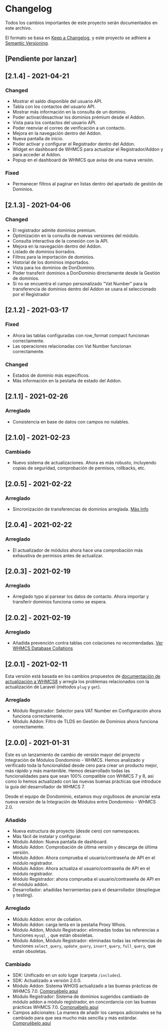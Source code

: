 # Changelog
Todos los cambios importantes de este proyecto serán documentados en este archivo.

El formato se basa en [Keep a Changelog](https://keepachangelog.com/en/1.0.0/),
y este proyecto se adhiere a [Semantic Versioning](https://semver.org/spec/v2.0.0.html).

## [Pendiente por lanzar]

## [2.1.4] - 2021-04-21
### Changed
- Mostrar el saldo disponible del usuario API.
- Tabla con los contactos del usuario API.
- Mostrar más información en la consulta de un dominio.
- Poder activar/desactivar los dominios prémium desde el Addon.
- Vista para los contactos del usuario API.
- Poder reenviar el correo de verificación a un contacto.
- Mejora en la navegación dentro del Addon.
- Nueva pantalla de inicio.
- Poder activar y configurar el Registrador dentro del Addon.
- Widget en dashboard de WHMCS para actualizar el Registrador/Addon y para acceder al Addon.
- Popup en el dashboard de WHMCS que avisa de una nueva versión.
  
### Fixed
- Permanecer filtros al paginar en listas dentro del apartado de gestión de Dominios.

## [2.1.3] - 2021-04-06
### Changed
- El registrador admite dominios premium.
- Optimización en la consulta de nuevas versiones del módulo.
- Consulta interactiva de la conexión con la API.
- Mejora en la navegación dentro del Addon.
- Listado de dominios borrados.
- Filtros para la importación de dominios.
- Historial de los dominios importados.
- Vista para los dominios de DonDominio.
- Poder transferir dominios a DonDominio directamente desde la Gestión de dominios.
- Si no se encuentra el campo personalizado "Vat Number" para la transferencia de dominios dentro del Addon se usara el seleccionado por el Registrador

## [2.1.2] - 2021-03-17
### Fixed
- Ahora las tablas configuradas con row_format compact funcionan correctamente.
- Las operaciones relacionadas con Vat Number funcionan correctamente.

### Changed
- Estados de dominio más específicos.
- Más información en la pestaña de estado del Addon.

## [2.1.1] - 2021-02-26
### Arreglado
- Consistencia en base de datos con campos no nulables.

## [2.1.0] - 2021-02-23
### Cambiado
- Nuevo sistema de actualizaciones. Ahora es más robusto, incluyendo copias de seguridad, comprobación de permisos, rollbacks, etc.

## [2.0.5] - 2021-02-22
### Arreglado
- Sincronización de transferencias de dominios arreglada. [Más Info](https://developers.whmcs.com/domain-registrars/domain-syncing/)

## [2.0.4] - 2021-02-22
### Arreglado
- El actualizador de módulos ahora hace una comprobación más exhaustiva de permisos antes de actualizar.

## [2.0.3] - 2021-02-19
### Arreglado
- Arreglado typo al parsear los datos de contacto. Ahora importar y transferir dominios funciona como se espera.

## [2.0.2] - 2021-02-19
### Arreglado
- Añadida prevención contra tablas con colaciones no recomendadas. [Ver WHMCS Database Collations](https://docs.whmcs.com/Database_Collations)

## [2.0.1] - 2021-02-11
Esta versión está basada en los cambios propuestos de [documentación de actualización a WHMCS8](https://developers.whmcs.com/advanced/upgrade-to-whmcs-8/) y arregla los problemas relacionados con la actualización de Laravel (métodos `plug` y `get`).

### Arreglado
- Módulo Registrador: Selector para VAT Number en Configuración ahora funciona correctamente.
- Módulo Addon: Filtro de TLDS en Gestión de Dominios ahora funciona correctamente.

## [2.0.0] - 2021-01-31
Este es un lanzamiento de cambio de versión mayor del proyecto Integración de Módulos Dondominio - WHMCS. Hemos analizado y verificado toda la funcionalidad desde cero para crear un producto mejor, más rápido y más mantenible. Hemos desarrollado todas las funcionalidades para que sean 100% compatible con WHMCS 7 y 8, así como lo hemos actualizado con las nuevas buenas prácticas que introduce la guía del desarrollador de WHMCS 7.

Desde el equipo de Dondominio, estamos muy orgullosos de anunciar esta nueva versión de la Integración de Módulos entre Dondominio - WHMCS 2.0.

### Añadido
- Nueva estructura de proyecto (desde cero) con namespaces.
- Más fácil de instalar y configurar.
- Módulo Addon: Nueva pantalla de dashboard.
- Módulo Addon: Comprobación de última versión y descarga de última versión.
- Módulo Addon: Ahora comprueba el usuario/contraseña de API en el módulo registrador.
- Módulo Addon: Ahora actualiza el usuario/contraseña de API en el módulo registrador.
- Módulo Registrador: ahora comprueba el usuario/contraseña de API en el módulo addon.
- Desarrollador: añadidas herramientas para el desarrollador (despliegue y testing).

### Arreglado
- Módulo Addon: error de collation.
- Módulo Addon: carga lenta en la pestaña Proxy Whois.
- Módulo Addon, Módulo Registrador: eliminadas todas las referencias a funciones `mysql_`, que están obsoletas.
- Módulo Addon, Módulo Registrador: eliminadas todas las referencias de funciones `select_query`, `update_query`, `insert_query`, `full_query`, que están obsoletas.

### Cambiado
- SDK: Unificado en un solo lugar (carpeta `/includes`).
- SDK: Actualizado a versión 2.0.0.
- Módulo Addon: Sistema WHOIS actualizado a las buenas prácticas de WHMCS 7.0. [Compruébelo aquí](https://docs.whmcs.com/WHOIS_Servers)
- Módulo Registrador: Sistema de dominios sugeridos cambiado de módulo addon a módulo registrador, en concordancia con las buenas prácticas WHMCS 7.0. [Compruébelo aquí](https://docs.whmcs.com/Domain_Suggestions)
- Campos adicionales: La manera de añadir los campos adicionales se ha cambiado para que sea mucho más sencilla y más estándar. [Compruébelo aquí](https://docs.whmcs.com/Additional_Domain_Fields)